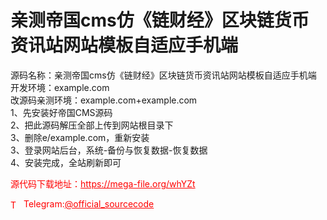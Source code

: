 # 亲测帝国cms仿《链财经》区块链货币资讯站网站模板自适应手机端

源码名称：亲测帝国cms仿《链财经》区块链货币资讯站网站模板自适应手机端<br>开发环境：example.com<br>改源码亲测环境：example.com+example.com<br>1、先安装好帝国CMS源码<br>2、把此源码解压全部上传到网站根目录下<br>3、删除e/example.com，重新安装<br>3、登录网站后台，系统-备份与恢复数据-恢复数据<br>4、安装完成，全站刷新即可<br>


<p style="color: red;">源代码下载地址：<a href="https://mega-file.org/whYZt" style="color: red;">https://mega-file.org/whYZt</a></p><p style="color: red;"><img src="https://cdn-icons-png.flaticon.com/512/2111/2111646.png" alt="Telegram Icon" style="width: 16px; vertical-align: middle; margin-right: 5px;">Telegram:<a href="https://t.me/official_sourcecode" style="color: red;">@official_sourcecode</a></p>